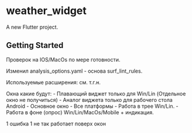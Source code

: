 # weather_widget

A new Flutter project.

## Getting Started

Проверок на IOS/MacOs по мере готовности.

Изменил analysis_options.yaml - основа surf_lint_rules.

Используемые расширения: см. т.г.н.

Окна какие будут:
    - Плавающий виджет только для Win/Lin (Отдельное окно не получиться)
    - Аналог виджета только для рабочего стола Android
    - Основное окно - Все платформы
    - Работа в трее Win/Lin.
    - Работа в фоне (опрос) Win/Lin/MacOs/Mobile + индикация.


1 ошибка
1 не так работает поверх окон